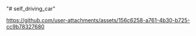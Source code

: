 "# self_driving_car" 


https://github.com/user-attachments/assets/156c6258-a761-4b30-b725-cc9b78327680

